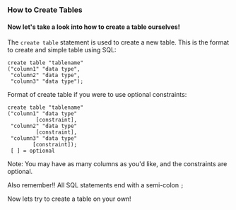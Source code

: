 ### How to Create Tables
#### Now let's take a look into how to create a table ourselves!

The `create table` statement is used to create a new table. This is the format to create and simple table using SQL:

```
create table "tablename"
("column1" "data type",
 "column2" "data type",
 "column3" "data type");
```

Format of create table if you were to use optional constraints:

```
create table "tablename"
("column1" "data type"
         [constraint],
 "column2" "data type"
         [constraint],
 "column3" "data type"
        [constraint]);
 [ ] = optional
 ```

Note: You may have as many columns as you'd like, and the constraints are optional.

Also remember!! All SQL statements end with a semi-colon `;`

Now lets try to create a table on your own!
